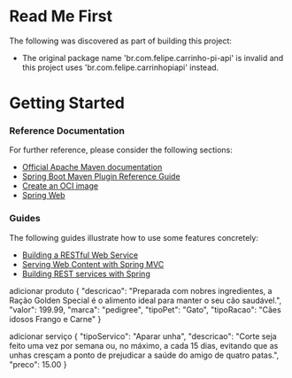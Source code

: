 # Read Me First
The following was discovered as part of building this project:

* The original package name 'br.com.felipe.carrinho-pi-api' is invalid and this project uses 'br.com.felipe.carrinhopiapi' instead.

# Getting Started

### Reference Documentation
For further reference, please consider the following sections:

* [Official Apache Maven documentation](https://maven.apache.org/guides/index.html)
* [Spring Boot Maven Plugin Reference Guide](https://docs.spring.io/spring-boot/docs/2.5.4/maven-plugin/reference/html/)
* [Create an OCI image](https://docs.spring.io/spring-boot/docs/2.5.4/maven-plugin/reference/html/#build-image)
* [Spring Web](https://docs.spring.io/spring-boot/docs/2.5.4/reference/htmlsingle/#boot-features-developing-web-applications)

### Guides
The following guides illustrate how to use some features concretely:

* [Building a RESTful Web Service](https://spring.io/guides/gs/rest-service/)
* [Serving Web Content with Spring MVC](https://spring.io/guides/gs/serving-web-content/)
* [Building REST services with Spring](https://spring.io/guides/tutorials/bookmarks/)

adicionar produto
{
    "descricao": "Preparada com nobres ingredientes, a Ração Golden Special é o alimento ideal para manter o seu cão saudável.",
    "valor": 199.99,
    "marca": "pedigree",
    "tipoPet": "Gato",
    "tipoRacao": "Cães idosos Frango e Carne"
}

adicionar serviço
{
    "tipoServico": "Aparar unha",
    "descricao": "Corte seja feito uma vez por semana ou, no máximo, a cada 15 dias, evitando que as unhas cresçam a ponto de prejudicar a saúde do amigo de quatro patas.",
    "preco": 15.00
}
